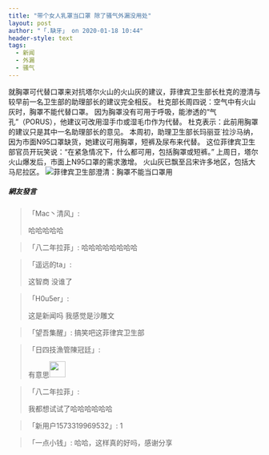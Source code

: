 ```yaml
---
title: "带个女人乳罩当口罩 除了骚气外漏没用处"
layout: post
author: "「.缺牙」 on 2020-01-18 10:44"
header-style: text
tags:
  - 新闻
  - 外漏
  - 骚气
---
```


就胸罩可代替口罩来对抗塔尔火山的火山灰的建议，菲律宾卫生部长杜克的澄清与较早前一名卫生部的助理部长的建议完全相反。
杜克部长周四说：空气中有火山灰时，胸罩不能代替口罩。
因为胸罩没有可用于呼吸，能渗透的“气孔”（PORUS），他建议可改用湿手巾或湿毛巾作为代替。
杜克表示：此前用胸罩的建议只是其中一名助理部长的意见。
本周初，助理卫生部长玛丽亚˙拉沙马纳，因为市面N95口罩缺货，她建议可用胸罩，短裤及尿布来代替。
这位菲律宾卫生部官员开玩笑说：“在紧急情况下，什么都可用，包括胸罩或短裤。”
上周日，塔尔火山爆发后，市面上N95口罩的需求激增。
火山灰已飘至吕宋许多地区，包括大马尼拉区。
<img src="http://images.feileyuan.com/images/ueditor/202001181044000015.jpg" title="菲律宾卫生部澄清：胸罩不能当口罩用" alt="菲律宾卫生部澄清：胸罩不能当口罩用">

##### 網友發言 
> 「Mac丶清风」:
> <p>哈哈哈哈哈</p>

> 「八二年拉菲」:
> 哈哈哈哈哈哈哈哈

> 「遥远的ta」:
> <p>这智商 没谁了</p>

> 「H0u5er」:
> <p>这是新闻吗 我感觉是沙雕文</p>

> 「望吾集醒」:
> 搞笑吧这菲律宾卫生部

> 「日四技漁管陳冠廷」:
> <p>有意思<img src="http://images.feileyuan.com/images/ueditor/dialogs/emotion/images/default/df_032.gif" width="32" height="32"></p>

> 「八二年拉菲」:
> <p>我都想试试了哈哈哈哈哈哈</p>

> 「新用户1573319969532」:
> 1

> 「一点小钱」:
> 哈哈，这样真的好吗，感谢分享


